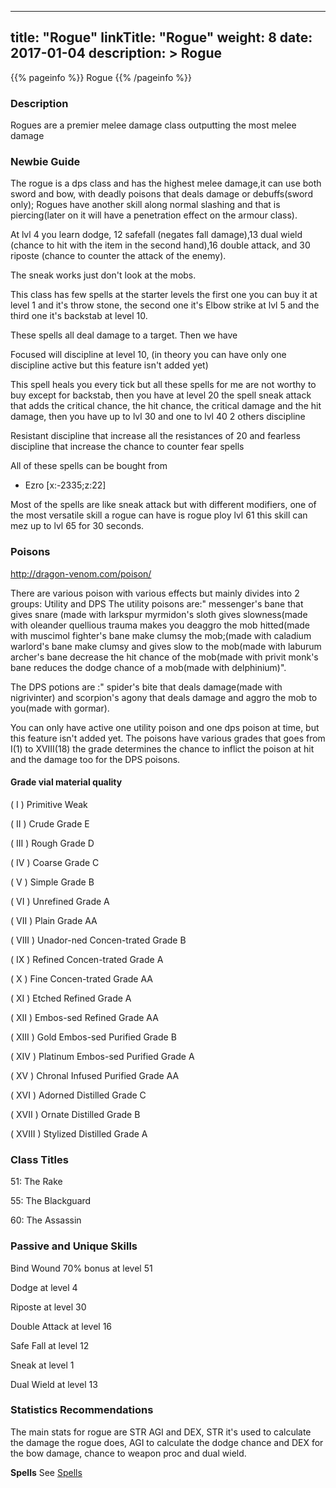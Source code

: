 
---
title: "Rogue"
linkTitle: "Rogue"
weight: 8
date: 2017-01-04
description: >
 Rogue
---

{{% pageinfo %}}
Rogue
{{% /pageinfo %}}

### Description

Rogues are a premier melee damage class outputting the most melee damage 

### Newbie Guide

The rogue is a dps class and has the highest melee damage,it can use both sword and bow, with deadly poisons that deals damage or debuffs(sword only); Rogues have another skill along normal slashing and that is piercing(later on it will have a penetration effect on the armour class).

At lvl 4 you learn dodge, 12 safefall (negates fall damage),13 dual wield (chance to hit with the item in the second hand),16 double attack, and 30 riposte (chance to counter the attack of the enemy). 

The sneak works just don't look at the mobs.

This class has few spells at the starter levels the first one you can buy it at level 1 and it's throw stone, the second one it's Elbow strike at lvl 5 and the third one it's backstab at level 10.

These spells all deal damage to a target. Then we have 

Focused will discipline at level 10, (in theory you can have only one discipline active but this feature isn't added yet) 

This spell heals you every tick but all these spells for me are not worthy to buy except for backstab, then you have at level 20 the spell sneak attack that adds the critical chance, the hit chance, the critical damage and the hit damage, then you have up to lvl 30 and one to lvl 40 2 others discipline 

Resistant discipline that increase all the resistances of 20 and fearless discipline that increase the chance to counter fear spells 

All of these spells can be bought from 

* Ezro [x:-2335;z:22]

Most of the spells are like sneak attack but with different modifiers, one of the most versatile skill a rogue can have is rogue ploy lvl 61 this skill can mez up to lvl 65 for 30 seconds. 

### Poisons

http://dragon-venom.com/poison/


There are various poison with various effects but mainly divides into 2 groups: Utility and DPS 
The utility poisons are:" messenger's bane that gives snare (made with larkspur myrmidon's sloth gives slowness(made with oleander quellious trauma makes you deaggro the mob hitted(made with muscimol fighter's bane make clumsy the mob;(made with caladium warlord's bane make clumsy and gives slow to the mob(made with laburum archer's bane decrease the hit chance of the mob(made with privit monk's bane reduces the dodge chance of a mob(made with delphinium)". 

The DPS potions are :" spider's bite that deals damage(made with nigrivinter) and scorpion's agony that deals damage and aggro the mob to you(made with gormar). 

You can only have active one utility poison and one dps poison at time, but this feature isn't added yet. 
The poisons have various grades that goes from I(1) to XVIII(18) the grade determines the chance to inflict the poison at hit and the damage too for the DPS poisons. 

#### Grade vial material quality 

( I ) Primitive Weak 

( II ) Crude Grade E 

( III ) Rough Grade D 

( IV ) Coarse Grade C 

( V ) Simple Grade B 

( VI ) Unrefined Grade A 

( VII ) Plain Grade AA 

( VIII ) Unador-ned Concen-trated Grade B 

( IX ) Refined Concen-trated Grade A 

( X ) Fine Concen-trated Grade AA 

( XI ) Etched Refined Grade A 

( XII ) Embos-sed Refined Grade AA 

( XIII ) Gold Embos-sed Purified Grade B 

( XIV ) Platinum Embos-sed Purified Grade A 

( XV ) Chronal Infused Purified Grade AA 

( XVI ) Adorned Distilled Grade C 

( XVII ) Ornate Distilled Grade B 

( XVIII ) Stylized Distilled Grade A 

### Class Titles

51: The Rake 

55: The Blackguard 

60: The Assassin 

### Passive and Unique Skills

Bind Wound 70% bonus at level 51 

Dodge at level 4 

Riposte at level 30 

Double Attack at level 16 

Safe Fall at level 12 

Sneak at level 1 

Dual Wield at level 13 

### Statistics Recommendations

The main stats for rogue are STR AGI and DEX, STR it's used to calculate the damage the rogue does, AGI to calculate the dodge chance and DEX for the bow damage, chance to weapon proc and dual wield.

**Spells**
See [Spells](../../spells)   

